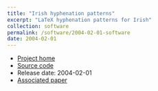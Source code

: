 ```yaml
---
title: "Irish hyphenation patterns"
excerpt: "LaTeX hyphenation patterns for Irish"
collection: software
permalink: /software/2004-02-01-software
date: 2004-02-01
---
```


* [Project home](https://cadhan.com/fleiscin/)
* [Source code](https://github.com/kscanne/Hyphenator)
* Release date: 2004-02-01
* [Associated paper](/publication/2003-01-01-hyphenation-patterns)
